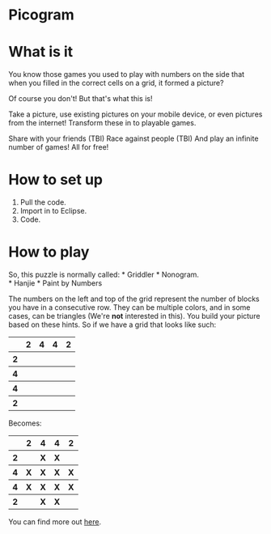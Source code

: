 Picogram
============

# What is it

You know those games you used to play with numbers on the side that when you filled in the correct cells on a grid, it formed a picture?

Of course you don't!  But that's what this is!

Take a picture,  use existing pictures on your mobile device, or even pictures from the internet!  Transform these in to playable games.

Share with your friends (TBI)
Race against people (TBI)
And play an infinite number of games! All for free!

# How to set up
1. Pull the code.
2. Import in to Eclipse.
3. Code.

# How to play
So, this puzzle is normally called:
    * Griddler
    * Nonogram.  
    * Hanjie
    * Paint by Numbers

The numbers on the left and top of the grid represent the number of blocks you have in a consecutive row.  They can be multiple colors, and in some cases, can be triangles (We're **not** interested in this).  You build your picture based on these hints.  So if we have a grid that looks like such:

<table>
	<tr>
		<th></th>
		<th>2</th>
		<th>4</th>
		<th>4</th>
		<th>2</th>
	</tr>
	<tr>
		<th>2</th>
		<th> </th>
		<th> </th>
		<th> </th>
		<th> </th>
	</tr>
	<tr>
		<th>4</th>
		<th> </th>
		<th> </th>
		<th> </th>
		<th> </th>
	</tr>
	<tr>
		<th>4</th>
		<th> </th>
		<th> </th>
		<th> </th>
		<th> </th>
	</tr>
	<tr>
		<th>2</th>
		<th> </th>
		<th> </th>
		<th> </th>
		<th> </th>
	</tr>
</table>

Becomes:
<table>
	<tr>
		<th></th>
		<th>2</th>
		<th>4</th>
		<th>4</th>
		<th>2</th>
	</tr>
	<tr>
		<th>2</th>
		<th> </th>
		<th>X</th>
		<th>X</th>
		<th> </th>
	</tr>
	<tr>
		<th>4</th>
		<th>X</th>
		<th>X</th>
		<th>X</th>
		<th>X</th>
	</tr>
	<tr>
		<th>4</th>
		<th>X</th>
		<th>X</th>
		<th>X</th>
		<th>X</th>
	</tr>
	<tr>
		<th>2</th>
		<th> </th>
		<th>X</th>
		<th>X</th>
		<th> </th>
	</tr>
</table>





You can find more out [here](http://en.wikipedia.org/wiki/Nonogram).